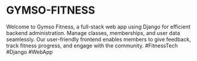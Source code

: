 # GYMSO-FITNESS
Welcome to Gymso Fitness, a full-stack web app using Django for efficient backend administration. Manage classes, memberships, and user data seamlessly. Our user-friendly frontend enables members to give feedback, track fitness progress, and engage with the community. #FitnessTech #Django #WebApp
